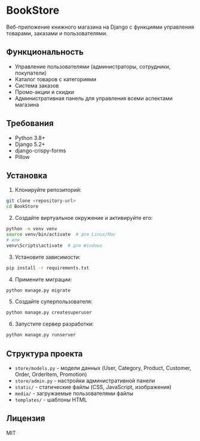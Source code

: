 # BookStore

Веб-приложение книжного магазина на Django с функциями управления товарами, заказами и пользователями.

## Функциональность

- Управление пользователями (администраторы, сотрудники, покупатели)
- Каталог товаров с категориями
- Система заказов
- Промо-акции и скидки
- Административная панель для управления всеми аспектами магазина

## Требования

- Python 3.8+
- Django 5.2+
- django-crispy-forms
- Pillow

## Установка

1. Клонируйте репозиторий:
```bash
git clone <repository-url>
cd BookStore
```

2. Создайте виртуальное окружение и активируйте его:
```bash
python -m venv venv
source venv/bin/activate  # для Linux/Mac
# или
venv\Scripts\activate  # для Windows
```

3. Установите зависимости:
```bash
pip install -r requirements.txt
```

4. Примените миграции:
```bash
python manage.py migrate
```

5. Создайте суперпользователя:
```bash
python manage.py createsuperuser
```

6. Запустите сервер разработки:
```bash
python manage.py runserver
```

## Структура проекта

- `store/models.py` - модели данных (User, Category, Product, Customer, Order, OrderItem, Promotion)
- `store/admin.py` - настройки административной панели
- `static/` - статические файлы (CSS, JavaScript, изображения)
- `media/` - загружаемые пользователями файлы
- `templates/` - шаблоны HTML

## Лицензия

MIT 
